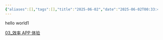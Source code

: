 ```yaml
---
{"aliases":[],"tags":[],"title":"2025-06-02","date":"2025-06-02T00:33:43Z","date_modify":"2025-06-02T01:16:36Z","dg-publish":true,"permalink":"/000-calendar/001-daily/2025-06-02/","dgPassFrontmatter":true,"created":"2025-06-02T00:33:43Z","updated":"2025-06-02T01:16:36Z"}
---
```


hello world1

[03_效率 APP 体验](../../900_Publish/03_效率%20APP%20体验.md)

